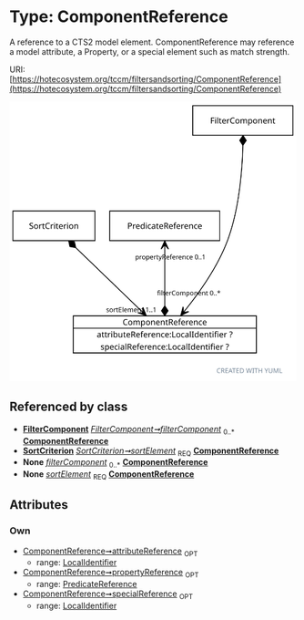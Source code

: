 
# Type: ComponentReference


A reference to a CTS2 model element. ComponentReference may reference a model attribute, a Property, or a special
element such as match strength.

URI: [https://hotecosystem.org/tccm/filtersandsorting/ComponentReference](https://hotecosystem.org/tccm/filtersandsorting/ComponentReference)


![img](images/ComponentReference.svg)

## Referenced by class

 *  **[FilterComponent](FilterComponent.md)** *[FilterComponent➞filterComponent](FilterComponent_filterComponent.md)*  <sub>0..*</sub>  **[ComponentReference](ComponentReference.md)**
 *  **[SortCriterion](SortCriterion.md)** *[SortCriterion➞sortElement](SortCriterion_sortElement.md)*  <sub>REQ</sub>  **[ComponentReference](ComponentReference.md)**
 *  **None** *[filterComponent](filterComponent.md)*  <sub>0..*</sub>  **[ComponentReference](ComponentReference.md)**
 *  **None** *[sortElement](sortElement.md)*  <sub>REQ</sub>  **[ComponentReference](ComponentReference.md)**

## Attributes


### Own

 * [ComponentReference➞attributeReference](ComponentReference_attributeReference.md)  <sub>OPT</sub>
    * range: [LocalIdentifier](types/LocalIdentifier.md)
 * [ComponentReference➞propertyReference](ComponentReference_propertyReference.md)  <sub>OPT</sub>
    * range: [PredicateReference](PredicateReference.md)
 * [ComponentReference➞specialReference](ComponentReference_specialReference.md)  <sub>OPT</sub>
    * range: [LocalIdentifier](types/LocalIdentifier.md)
